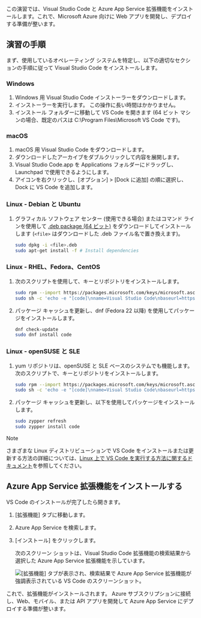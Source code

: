 この演習では、Visual Studio Code と Azure App Service 拡張機能をインストールします。これで、Microsoft Azure 向けに Web アプリを開発し、デプロイする準備が整います。

## <a name="exercise-steps"></a>演習の手順

まず、使用しているオペレーティング システムを特定し、以下の適切なセクションの手順に従って Visual Studio Code をインストールします。

### <a name="windows"></a>Windows

1. Windows 用 Visual Studio Code インストーラーをダウンロードします。
2. インストーラーを実行します。 この操作に長い時間はかかりません。
3. インストール フォルダーに移動して VS Code を開きます (64 ビット マシンの場合、既定のパスは C:\Program Files\Microsoft VS Code です)。

### <a name="macos"></a>macOS

1. macOS 用 Visual Studio Code をダウンロードします。
2. ダウンロードしたアーカイブをダブルクリックして内容を展開します。
3. Visual Studio Code.app を Applications フォルダーにドラッグし、Launchpad で使用できるようにします。
4. アイコンを右クリックし、[オプション] > [Dock に追加] の順に選択し、Dock に VS Code を追加します。

### <a name="linux--debian-and-ubuntu"></a>Linux - Debian と Ubuntu

1. グラフィカル ソフトウェア センター (使用できる場合) またはコマンド ラインを使用して [.deb package (64 ビット)](https://go.microsoft.com/fwlink/?LinkID=760868) をダウンロードしてインストールします (`<file>` はダウンロードした .deb ファイル名で置き換えます)。

    ```bash
    sudo dpkg -i <file>.deb
    sudo apt-get install -f # Install dependencies
    ```

### <a name="linux--rhel-fedora-and-centos"></a>Linux - RHEL、Fedora、CentOS

1. 次のスクリプトを使用して、キーとリポジトリをインストールします。

    ```bash
    sudo rpm --import https://packages.microsoft.com/keys/microsoft.asc
    sudo sh -c 'echo -e "[code]\nname=Visual Studio Code\nbaseurl=https://packages.microsoft.com/yumrepos/vscode\nenabled=1\ngpgcheck=1\ngpgkey=https://packages.microsoft.com/keys/microsoft.asc" > /etc/yum.repos.d/vscode.repo'
    ```

1. パッケージ キャッシュを更新し、dnf (Fedora 22 以降) を使用してパッケージをインストールします。

    ```bash
    dnf check-update
    sudo dnf install code
    ```

### <a name="linux--opensuse-and-sle"></a>Linux - openSUSE と SLE

1. yum リポジトリは、openSUSE と SLE ベースのシステムでも機能します。 次のスクリプトで、キーとリポジトリをインストールします。

    ```bash
    sudo rpm --import https://packages.microsoft.com/keys/microsoft.asc
    sudo sh -c 'echo -e "[code]\nname=Visual Studio Code\nbaseurl=https://packages.microsoft.com/yumrepos/vscode\nenabled=1\ntype=rpm-md\ngpgcheck=1\ngpgkey=https://packages.microsoft.com/keys/microsoft.asc" > /etc/zypp/repos.d/vscode.repo'
    ```

1. パッケージ キャッシュを更新し、以下を使用してパッケージをインストールします。

    ```bash
    sudo zypper refresh
    sudo zypper install code
    ```

> [!NOTE]
> さまざまな Linux ディストリビューションで VS Code をインストールまたは更新する方法の詳細については、[Linux 上で VS Code を実行する方法に関するドキュメント](https://code.visualstudio.com/docs/setup/linux)を参照してください。

## <a name="install-azure-app-service-extension"></a>Azure App Service 拡張機能をインストールする

VS Code のインストールが完了したら開きます。

1. [拡張機能] タブに移動します。
2. Azure App Service を検索します。
3. [インストール] をクリックします。

    次のスクリーン ショットは、Visual Studio Code 拡張機能の検索結果から選択した Azure App Service 拡張機能を示しています。

    ![[拡張機能] タブが表示され、検索結果で Azure App Service 拡張機能が強調表示されている VS Code のスクリーンショット。](../media/3-install-azure-extension.png)

これで、拡張機能がインストールされます。 Azure サブスクリプションに接続し、Web、モバイル、または API アプリを開発して Azure App Service にデプロイする準備が整います。

